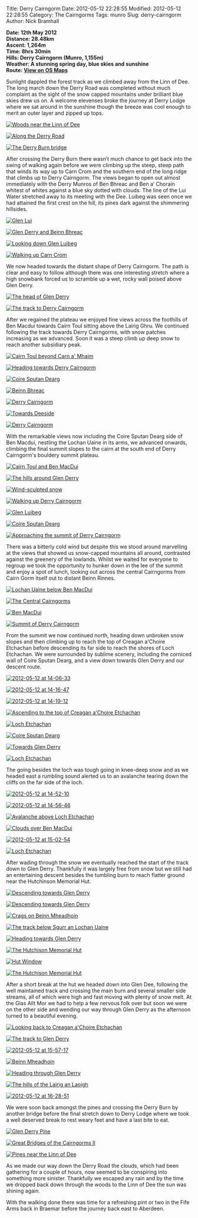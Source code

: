 Title: Derry Cairngorm
Date: 2012-05-12 22:28:55
Modified: 2012-05-12 22:28:55
Category: The Cairngorms
Tags: munro
Slug: derry-cairngorm
Author: Nick Bramhall

**Date: 12th May 2012  
Distance: 28.48km  
Ascent: 1,264m  
Time: 8hrs 30min  
Hills: Derry Cairngorm (Munro, 1,155m)  
Weather: A stunning spring day, blue skies and sunshine  
Route: [View on OS Maps](https://www.invertedworld.co.uk/trip/382)**

Sunlight dappled the forest track as we climbed away from the Linn of Dee. The long march down the Derry Road was completed without much complaint as the sight of the snow capped mountains under brilliant blue skies drew us on. A welcome elevenses broke the journey at Derry Lodge where we sat around in the sunshine though the breeze was cool enough to merit an outer layer and zipped up tops.

[![Woods near the Linn of Dee](http://farm9.staticflickr.com/8153/7519833554_213721c982_c.jpg)](http://flic.kr/p/csv7wE "Woods near the Linn of Dee by Nick Bramhall, on Flickr")

<!--more-->

[![Along the Derry Road](http://farm9.staticflickr.com/8164/7519836734_62d6397f76_c.jpg)](http://flic.kr/p/csv8tu "Along the Derry Road by Nick Bramhall, on Flickr")

[![The Derry Burn bridge](http://farm9.staticflickr.com/8005/7519841208_83cd6a1ae6_c.jpg)](http://flic.kr/p/csv9NC "The Derry Burn bridge by Nick Bramhall, on Flickr")

After crossing the Derry Burn there wasn’t much chance to get back into the swing of walking again before we were climbing up the steep, steep path that winds its way up to Carn Crom and the southern end of the long ridge that climbs up to Derry Cairngorm. The views began to open out almost immediately with the Derry Munros of Ben Bhreac and Ben a’ Chorain whitest of whites against a blue sky dotted with clouds. The line of the Lui Water stretched away to its meeting with the Dee. Luibeg was seen once we had attained the first crest on the hill, its pines dark against the shimmering hillsides.

[![Glen Lui](http://farm9.staticflickr.com/8153/7519842470_c133fd9ab7_c.jpg)](http://flic.kr/p/csvabo "Glen Lui by Nick Bramhall, on Flickr")

[![Glen Derry and Beinn Bhreac](http://farm9.staticflickr.com/8156/7519844000_05992c5e23_c.jpg)](http://flic.kr/p/csvaCL "Glen Derry and Beinn Bhreac by Nick Bramhall, on Flickr")

[![Looking down Glen Luibeg](http://farm9.staticflickr.com/8015/7519848900_1820bd460f_c.jpg)](http://flic.kr/p/csvc6f "Looking down Glen Luibeg by Nick Bramhall, on Flickr")

[![Walking up Carn Crom](http://farm8.staticflickr.com/7262/7519851658_3dc100d623_c.jpg)](http://flic.kr/p/csvcUN "Walking up Carn Crom by Nick Bramhall, on Flickr")

We now headed towards the distant shape of Derry Cairngorm. The path is clear and easy to follow although there was one interesting stretch where a high snowbank forced us to scramble up a wet, rocky wall poised above Glen Derry. 

[![The head of Glen Derry](http://farm8.staticflickr.com/7258/7519856274_142353730a_c.jpg)](http://flic.kr/p/csveho "The head of Glen Derry by Nick Bramhall, on Flickr")

[![The track to Derry Cairngorm](http://farm8.staticflickr.com/7139/7519868284_a22084706a_c.jpg)](http://flic.kr/p/csvhRs "The track to Derry Cairngorm by Nick Bramhall, on Flickr")

After we regained the plateau we enjoyed fine views across the foothills of Ben Macdui towards Cairn Toul sitting above the Lairig Ghru. We continued following the track towards Derry Cairngorms, with snow patches increasing as we advanced. Soon it was a steep climb up deep snow to reach another subsidiary peak.

[![Cairn Toul beyond Carn a' Mhaim](http://farm9.staticflickr.com/8166/7519872850_cc1aa62332_c.jpg)](http://flic.kr/p/csvjdb "Cairn Toul beyond Carn a' Mhaim by Nick Bramhall, on Flickr")

[![Heading towards Derry Cairngorm](http://farm9.staticflickr.com/8141/7519884808_904dbf7afc_c.jpg)](http://flic.kr/p/csvnLm "Heading towards Derry Cairngorm by Nick Bramhall, on Flickr")

[![Coire Sputan Dearg](http://farm8.staticflickr.com/7268/7519889138_6285f31d23_c.jpg)](http://flic.kr/p/csvp41 "Coire Sputan Dearg by Nick Bramhall, on Flickr")

[![Beinn Bhreac](http://farm9.staticflickr.com/8002/7519892134_287e900d72_c.jpg)](http://flic.kr/p/csvpWE "Beinn Bhreac by Nick Bramhall, on Flickr")

[![Derry Cairngorm](http://farm9.staticflickr.com/8288/7519897138_e23c4e18f3_c.jpg)](http://flic.kr/p/csvrqW "Derry Cairngorm by Nick Bramhall, on Flickr")

[![Towards Deeside](http://farm9.staticflickr.com/8018/7519903892_0427115b38_c.jpg)](http://flic.kr/p/csvtro "Towards Deeside by Nick Bramhall, on Flickr")

[![Derry Cairngorm](http://farm8.staticflickr.com/7135/7519908868_28b0ab2e27_c.jpg)](http://flic.kr/p/csvuVb "Derry Cairngorm by Nick Bramhall, on Flickr")

With the remarkable views now including the Coire Sputan Dearg side of Ben Macdui, nestling the Lochan Uaine in its arms, we advanced onwards, climbing the final summit slopes to the cairn at the south end of Derry Cairngorm's bouldery summit plateau.

[![Cairn Toul and Ben MacDui](http://farm9.staticflickr.com/8146/7519914118_517ac5c857_c.jpg)](http://flic.kr/p/csvwtG "Cairn Toul and Ben MacDui by Nick Bramhall, on Flickr")

[![The hills around Glen Derry](http://farm9.staticflickr.com/8016/7519915306_a09693db77_c.jpg)](http://flic.kr/p/csvwQb "The hills around Glen Derry by Nick Bramhall, on Flickr")

[![Wind-sculpted snow](http://farm9.staticflickr.com/8009/7519924076_a7b670fd2d_c.jpg)](http://flic.kr/p/csvzro "Wind-sculpted snow by Nick Bramhall, on Flickr")

[![Walking up Derry Cairngorm](http://farm8.staticflickr.com/7114/7519925316_d882b74018_c.jpg)](http://flic.kr/p/csvzNL "Walking up Derry Cairngorm by Nick Bramhall, on Flickr")

[![Glen Luibeg](http://farm9.staticflickr.com/8028/7519929926_a3aa242147_c.jpg)](http://flic.kr/p/csvBbf "Glen Luibeg by Nick Bramhall, on Flickr")

[![Coire Sputan Dearg](http://farm9.staticflickr.com/8019/7519934168_a17b0c1e65_c.jpg)](http://flic.kr/p/csvCro "Coire Sputan Dearg by Nick Bramhall, on Flickr")

[![Approaching the summit of Derry Cairngorm](http://farm9.staticflickr.com/8018/7519938396_1a31715c3d_c.jpg)](http://flic.kr/p/csvDGh "Approaching the summit of Derry Cairngorm by Nick Bramhall, on Flickr")

There was a bitterly cold wind but despite this we stood around marvelling at the views that showed us snow-capped mountains all around, contrasted against the greenery of the lowlands. Whilst we waited for everyone to regroup we took the opportunity to hunker down in the lee of the summit and enjoy a spot of lunch, looking out across the central Cairngorms from Cairn Gorm itself out to distant Beinn Rinnes.

[![Lochan Uaine below Ben MacDui](http://farm9.staticflickr.com/8015/7519944284_52feace318_c.jpg)](http://flic.kr/p/csvFrN "Lochan Uaine below Ben MacDui by Nick Bramhall, on Flickr")

[![The Central Cairngorms](http://farm9.staticflickr.com/8282/7519950594_0aeea8867d_c.jpg)](http://flic.kr/p/csvHjA "The Central Cairngorms by Nick Bramhall, on Flickr")

[![Ben MacDui](http://farm9.staticflickr.com/8285/7519952330_ab41be9e96_c.jpg)](http://flic.kr/p/csvHQw "Ben MacDui by Nick Bramhall, on Flickr")

[![Summit of Derry Cairngorm](http://farm8.staticflickr.com/7121/7519955472_42a224fa1d_c.jpg)](http://flic.kr/p/csvJLG "Summit of Derry Cairngorm by Nick Bramhall, on Flickr")

From the summit we now continued north, heading down unbroken snow slopes and then climbing up to reach the top of Creagan a'Choire Etchachan before descending its far side to reach the shores of Loch Etchachan. We were surrounded by sublime scenery, including the corniced wall of Coire Sputan Dearg, and a view down towards Glen Derry and our descent route.

[![2012-05-12 at 14-06-33](http://farm9.staticflickr.com/8429/7521249400_d2db560031_c.jpg)](http://flic.kr/p/csCnpN "2012-05-12 at 14-06-33 by Nick Bramhall, on Flickr")

[![2012-05-12 at 14-16-47](http://farm8.staticflickr.com/7138/7521251828_e1249c48f9_c.jpg)](http://flic.kr/p/csCo8E "2012-05-12 at 14-16-47 by Nick Bramhall, on Flickr")

[![2012-05-12 at 14-19-12](http://farm8.staticflickr.com/7264/7521254382_8e1b6ef884_c.jpg)](http://flic.kr/p/csCoTG "2012-05-12 at 14-19-12 by Nick Bramhall, on Flickr")

[![Ascending to the top of Creagan a'Choire Etchachan](http://farm9.staticflickr.com/8149/7521260326_1e74a89202_c.jpg)](http://flic.kr/p/csCqEb "Ascending to the top of Creagan a'Choire Etchachan by Nick Bramhall, on Flickr")

[![Loch Etchachan](http://farm8.staticflickr.com/7111/7521263106_db49b1e470_c.jpg)](http://flic.kr/p/csCru7 "Loch Etchachan by Nick Bramhall, on Flickr")

[![Coire Sputan Dearg](http://farm9.staticflickr.com/8293/7521266120_540d33314b_c.jpg)](http://flic.kr/p/csCso5 "Coire Sputan Dearg by Nick Bramhall, on Flickr")

[![Towards Glen Derry](http://farm8.staticflickr.com/7257/7521272074_c5f20cd4c2_c.jpg)](http://flic.kr/p/csCu9J "Towards Glen Derry by Nick Bramhall, on Flickr")

[![Loch Etchachan](http://farm8.staticflickr.com/7263/7521279584_7352a3ba4e_c.jpg)](http://flic.kr/p/csCwod "Loch Etchachan by Nick Bramhall, on Flickr")

The going besides the loch was tough going in knee-deep snow and as we headed east a rumbling sound alerted us to an avalanche tearing down the cliffs on the far side of the loch.

[![2012-05-12 at 14-52-10](http://farm9.staticflickr.com/8019/7521296332_f01f57e7fc_c.jpg)](http://flic.kr/p/csCBmY "2012-05-12 at 14-52-10 by Nick Bramhall, on Flickr")

[![2012-05-12 at 14-56-46](http://farm9.staticflickr.com/8427/7521303276_0013b1cd31_c.jpg)](http://flic.kr/p/csCDqG "2012-05-12 at 14-56-46 by Nick Bramhall, on Flickr")

[![Avalanche above Loch Etchachan](http://farm9.staticflickr.com/8005/7521311024_c54f241910_c.jpg)](http://flic.kr/p/csCFJh "Avalanche above Loch Etchachan by Nick Bramhall, on Flickr")

[![Clouds over Ben MacDui](http://farm8.staticflickr.com/7128/7521314444_3585bed98f_c.jpg)](http://flic.kr/p/csCGKf "Clouds over Ben MacDui by Nick Bramhall, on Flickr")

[![2012-05-12 at 15-02-54](http://farm8.staticflickr.com/7274/7521319976_1e8b78ab6d_c.jpg)](http://flic.kr/p/csCJoC "2012-05-12 at 15-02-54 by Nick Bramhall, on Flickr")

[![Loch Etchachan](http://farm8.staticflickr.com/7275/7521327142_94f78536fd_c.jpg)](http://flic.kr/p/csCLwb "Loch Etchachan by Nick Bramhall, on Flickr")

After wading through the snow we eventually reached the start of the track down to Glen Derry. Thankfully it was largely free from snow but we still had an entertaining descent besides the tumbling burn to reach flatter ground near the Hutchinson Memorial Hut.

[![Descending towards Glen Derry](http://farm9.staticflickr.com/8290/7521338128_707908af6a_c.jpg)](http://flic.kr/p/csCPMA "Descending towards Glen Derry by Nick Bramhall, on Flickr")

[![Descending towards Glen Derry](http://farm8.staticflickr.com/7132/7521347758_2cb00ec74e_c.jpg)](http://flic.kr/p/csCSDC "Descending towards Glen Derry by Nick Bramhall, on Flickr")

[![Crags on Beinn Mheadhoin](http://farm9.staticflickr.com/8421/7521364830_e992d60cbd_c.jpg)](http://flic.kr/p/csCXHY "Crags on Beinn Mheadhoin by Nick Bramhall, on Flickr")

[![The track below Sgurr an Lochan Uaine](http://farm9.staticflickr.com/8150/7521368832_042285fa9e_c.jpg)](http://flic.kr/p/csCYUY "The track below Sgurr an Lochan Uaine by Nick Bramhall, on Flickr")

[![Heading towards Glen Derry](http://farm8.staticflickr.com/7256/7521389496_86792e3d12_c.jpg)](http://flic.kr/p/csD64f "Heading towards Glen Derry by Nick Bramhall, on Flickr")

[![The Hutchison Memorial Hut](http://farm8.staticflickr.com/7130/7521403740_c693feaa0e_c.jpg)](http://flic.kr/p/csDahQ "The Hutchison Memorial Hut by Nick Bramhall, on Flickr")

[![Hut Window](http://farm8.staticflickr.com/7251/7521405626_c7e8a79131_c.jpg)](http://flic.kr/p/csDaRm "Hut Window by Nick Bramhall, on Flickr")

[![The Hutchison Memorial Hut](http://farm9.staticflickr.com/8005/7521437470_f6e3d214b6_c.jpg)](http://flic.kr/p/csDkjo "The Hutchison Memorial Hut by Nick Bramhall, on Flickr")

After a short break at the hut we headed down into Glen Dee, following the well maintained track and crossing the main burn and several smaller side streams, all of which were high and fast moving with plenty of snow melt. At the Glas Allt Mor we had to help a few nervous folk over but soon we were on the other side and wending our way through Glen Derry as the afternoon turned to a beautiful evening.

[![Looking back to Creagan a'Choire Etchachan](http://farm8.staticflickr.com/7114/7521449162_8100e1e066_c.jpg)](http://flic.kr/p/csDoMY "Looking back to Creagan a'Choire Etchachan by Nick Bramhall, on Flickr")

[![The track to Glen Derry](http://farm8.staticflickr.com/7253/7521458360_2facd07b98_c.jpg)](http://flic.kr/p/csDrwy "The track to Glen Derry by Nick Bramhall, on Flickr")

[![2012-05-12 at 15-57-17](http://farm9.staticflickr.com/8016/7521469348_f57886c5d6_c.jpg)](http://flic.kr/p/csDuN1 "2012-05-12 at 15-57-17 by Nick Bramhall, on Flickr")

[![Beinn Mheadhoin](http://farm8.staticflickr.com/7257/7521484336_d97790070c_c.jpg)](http://flic.kr/p/csDzfq "Beinn Mheadhoin by Nick Bramhall, on Flickr")

[![Heading through Glen Derry](http://farm9.staticflickr.com/8017/7521493362_2c17f82210_c.jpg)](http://flic.kr/p/csDBW3 "Heading through Glen Derry by Nick Bramhall, on Flickr")

[![The hills of the Lairig an Laoigh](http://farm9.staticflickr.com/8425/7521495880_66299dfe27_c.jpg)](http://flic.kr/p/csDCFs "The hills of the Lairig an Laoigh by Nick Bramhall, on Flickr")

[![2012-05-12 at 16-28-51](http://farm9.staticflickr.com/8028/7521500350_d575585fb3_c.jpg)](http://flic.kr/p/csDE1w "2012-05-12 at 16-28-51 by Nick Bramhall, on Flickr")

We were soon back amongst the pines and crossing the Derry Burn by another bridge before the final stretch down to Derry Lodge where we took a well deserved break to rest weary feet and have a last bite to eat.

[![Glen Derry Pine](http://farm9.staticflickr.com/8006/7521507272_f2d6e96ba7_c.jpg)](http://flic.kr/p/csDG4S "Glen Derry Pine by Nick Bramhall, on Flickr")

[![Great Bridges of the Cairngorms II](http://farm8.staticflickr.com/7275/7521534778_d6c1bd3e46_c.jpg)](http://flic.kr/p/csDQf7 "Great Bridges of the Cairngorms II by Nick Bramhall, on Flickr")

[![Pines near the Linn of Dee](http://farm9.staticflickr.com/8430/7521538860_21e58f5d03_c.jpg)](http://flic.kr/p/csDRsu "Pines near the Linn of Dee by Nick Bramhall, on Flickr")

As we made our way down the Derry Road the clouds, which had been gathering for a couple of hours, now seemed to be conspiring into something more sinister. Thankfully we escaped any rain and by the time we dropped back down through the woods to the Linn of Dee the sun was shining again.

With the walking done there was time for a refreshing pint or two in the Fife Arms back in Braemar before the journey back east to Aberdeen.






